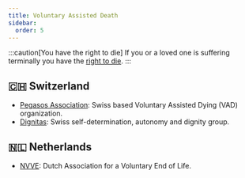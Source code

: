 ```yaml
---
title: Voluntary Assisted Death
sidebar:
  order: 5
---
```


:::caution[You have the right to die]
If you or a loved one is suffering terminally you have the [right to die](/right-to-die).
:::

## 🇨🇭 Switzerland
- [Pegasos Association](https://pegasos-association.com/): Swiss based Voluntary Assisted Dying (VAD) organization.
- [Dignitas](http://www.dignitas.ch/): Swiss self-determination, autonomy and dignity group.

## 🇳🇱 Netherlands
- [NVVE](https://www.nvve.nl/about-nvve): Dutch Association for a Voluntary End of Life.
